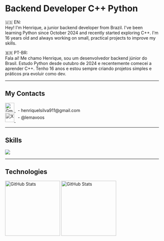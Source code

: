 # Backend Developer C++ Python

🇺🇸 EN:  
Hey! I'm Henrique, a junior backend developer from Brazil. I've been learning Python since October 2024 and recently started exploring C++. I'm 16 years old and always working on small, practical projects to improve my skills.

🇧🇷 PT-BR:  
Fala aí! Me chamo Henrique, sou um desenvolvedor backend júnior do Brasil. Estudo Python desde outubro de 2024 e recentemente comecei a aprender C++. Tenho 16 anos e estou sempre criando projetos simples e práticos pra evoluir como dev.

---

## My Contacts

<a href="mailto:henriquelsilva911@gmail.com">
  <img src="https://cdn-icons-png.flaticon.com/512/732/732200.png" height="30" alt="Gmail" />
</a>
&nbsp;  -  henriquelsilva911@gmail.com

<br />

<a href="https://x.com/lemavoos" target="_blank" style="vertical-align:middle;">
  <img src="https://cdn.jsdelivr.net/npm/simple-icons@v9/icons/x.svg" height="30" alt="X" style="filter: grayscale(100%);" />
</a>
&nbsp;  -  @lemavoos

---

## Skills

<a href="https://skillicons.dev">
  <img src="https://skillicons.dev/icons?i=python,cpp,git,github,vscode" />
</a>

---

## Technologies

<img 
  alt="GitHub Stats" 
  height="180" 
  src="https://github-readme-stats.vercel.app/api/top-langs/?username=lemavos&theme=tokyonight&layout=compact&custom_title=Tecnologias&langs_count=9" 
/>
<img 
  alt="GitHub Stats" 
  height="180" 
  src="https://github-readme-stats.vercel.app/api?username=lemavos&theme=tokyonight&show_icons=true" 
/>

